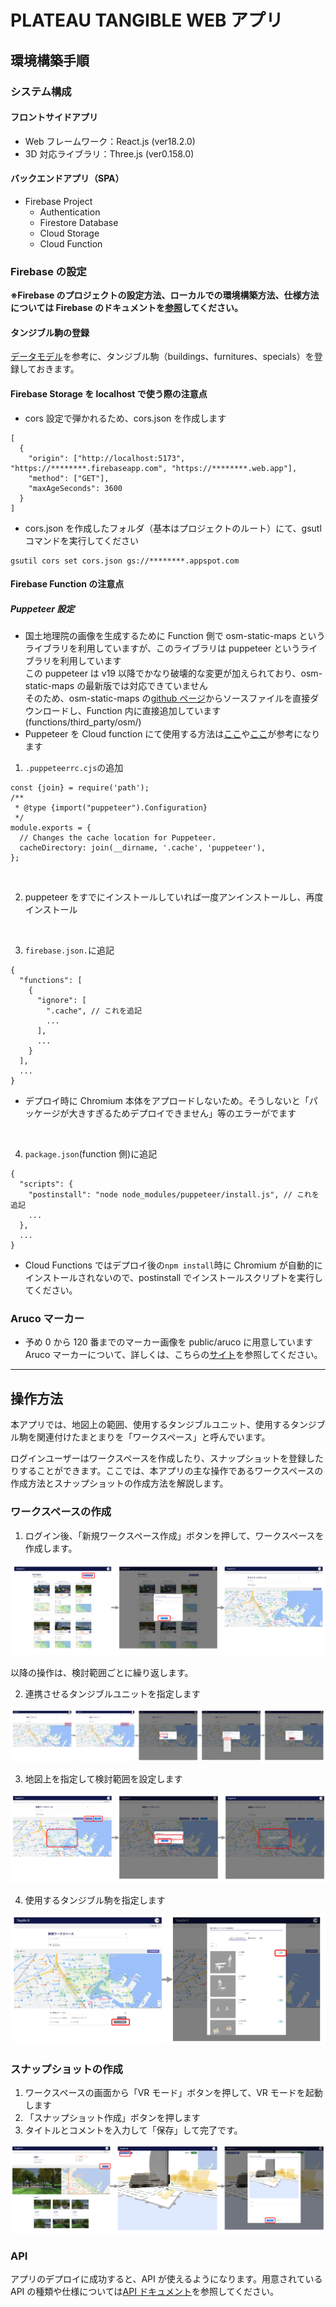 # PLATEAU TANGIBLE WEB アプリ

## 環境構築手順

### システム構成

#### フロントサイドアプリ

- Web フレームワーク：React.js (ver18.2.0)
- 3D 対応ライブラリ：Three.js (ver0.158.0)

#### バックエンドアプリ（SPA）

- Firebase Project
  - Authentication
  - Firestore Database
  - Cloud Storage
  - Cloud Function

### Firebase の設定

**※Firebase のプロジェクトの設定方法、ローカルでの環境構築方法、仕様方法については Firebase のドキュメントを[参照](https://firebase.google.com/docs?hl=ja)してください。**

#### タンジブル駒の登録

[データモデル](./DATAMODEL.md)を参考に、タンジブル駒（buildings、furnitures、specials）を登録しておきます。

#### Firebase Storage を localhost で使う際の注意点

- cors 設定で弾かれるため、cors.json を作成します

```
[
  {
    "origin": ["http://localhost:5173", "https://********.firebaseapp.com", "https://********.web.app"],
    "method": ["GET"],
    "maxAgeSeconds": 3600
  }
]
```

- cors.json を作成したフォルダ（基本はプロジェクトのルート）にて、gsutl コマンドを実行してください

```
gsutil cors set cors.json gs://********.appspot.com
```

#### Firebase Function の注意点

##### Puppeteer 設定

- 国土地理院の画像を生成するために Function 側で osm-static-maps というライブラリを利用していますが、このライブラリは puppeteer というライブラリを利用しています  
  この puppeteer は v19 以降でかなり破壊的な変更が加えられており、osm-static-maps の最新版では対応できていません  
  そのため、osm-static-maps の[github ページ](https://github.com/jperelli/osm-static-maps)からソースファイルを直接ダウンロードし、Function 内に直接追加しています(functions/third_party/osm/)
- Puppeteer を Cloud function にて使用する方法は[ここ](https://ths-net.co.jp/shopify_blog/puppeteer/)や[ここ](https://www.chikach.net/category/useful/puppeteer-v19-cloud-functions-workaround/)が参考になります

1. `.puppeteerrc.cjs`の追加

```
const {join} = require('path');
/**
 * @type {import("puppeteer").Configuration}
 */
module.exports = {
  // Changes the cache location for Puppeteer.
  cacheDirectory: join(__dirname, '.cache', 'puppeteer'),
};
```

<br/>

2. puppeteer をすでにインストールしていれば一度アンインストールし、再度インストール

<br/>

3. `firebase.json.`に追記

```
{
  "functions": [
    {
      "ignore": [
        ".cache", // これを追記
        ...
      ],
      ...
    }
  ],
  ...
}
```

- デプロイ時に Chromium 本体をアプロードしないため。そうしないと「パッケージが大きすぎるためデプロイできません」等のエラーがでます

<br/>

4. `package.json`(function 側)に追記

```
{
  "scripts": {
    "postinstall": "node node_modules/puppeteer/install.js", // これを追記
    ...
  },
  ...
}
```

- Cloud Functions ではデプロイ後の`npm install`時に Chromium が自動的にインストールされないので、postinstall でインストールスクリプトを実行してください。

### Aruco マーカー

- 予め 0 から 120 番までのマーカー画像を public/aruco に用意しています  
  Aruco マーカーについて、詳しくは、こちらの[サイト](https://github.com/okalachev/arucogen)を参照してください。

---

## 操作方法

本アプリでは、地図上の範囲、使用するタンジブルユニット、使用するタンジブル駒を関連付けたまとまりを「ワークスペース」と呼んでいます。

ログインユーザーはワークスペースを作成したり、スナップショットを登録したりすることができます。ここでは、本アプリの主な操作であるワークスペースの作成方法とスナップショットの作成方法を解説します。

### ワークスペースの作成

1. ログイン後、「新規ワークスペース作成」ボタンを押して、ワークスペースを作成します。

![画像](readme_images/2024-01-31-17-22-46.png)

以降の操作は、検討範囲ごとに繰り返します。

2. 連携させるタンジブルユニットを指定します

![画像](readme_images/2024-01-31-17-25-41.png)

3. 地図上を指定して検討範囲を設定します

![画像](readme_images/2024-01-31-17-26-27.png)

4. 使用するタンジブル駒を指定します

![画像](readme_images/2024-01-31-17-27-16.png)

### スナップショットの作成

1. ワークスペースの画面から「VR モード」ボタンを押して、VR モードを起動します
2. 「スナップショット作成」ボタンを押します
3. タイトルとコメントを入力して「保存」して完了です。

![画像](readme_images/2024-01-31-17-42-57.png)

### API

アプリのデプロイに成功すると、API が使えるようになります。用意されている API の種類や仕様については[API ドキュメント](./API.md)を参照してください。
